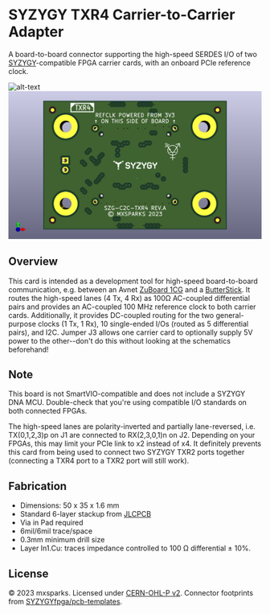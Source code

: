 #  SYZYGY TXR4 Carrier-to-Carrier Adapter

A board-to-board connector supporting the high-speed SERDES I/O of two [SYZYGY](https://syzygyfpga.io)-compatible FPGA carrier cards, with an onboard PCIe reference clock.

![alt-text](images/szg-c2c-txr4-bottom.pmg "Rendering of the component side of a populated SZG-C2C-TXR4 rev.A board")
![alt-text](images/szg-c2c-txr4-top.png "Rendering of the backside of a populated SZG-C2C-TXR4 rev.A board")

## Overview

This card is intended as a development tool for high-speed board-to-board communication, e.g. between an Avnet [ZuBoard 1CG](https://www.avnet.com/wps/portal/us/products/avnet-boards/avnet-board-families/zuboard-1cg/zuboard-1cg) and a [ButterStick](https://github.com/butterstick-fpga/butterstick-hardware/blob/main/README.md). It routes the high-speed lanes (4 Tx, 4 Rx) as 100Ω AC-coupled differential pairs and provides an AC-coupled 100 MHz reference clock to both carrier cards. Additionally, it provides DC-coupled routing for the two general-purpose clocks (1 Tx, 1 Rx), 10 single-ended I/Os (routed as 5 differential pairs), and I2C. Jumper J3 allows one carrier card to optionally supply 5V power to the other--don't do this without looking at the schematics beforehand!

## Note

This board is not SmartVIO-compatible and does not include a SYZYGY DNA MCU. Double-check that you're using compatible I/O standards on both connected FPGAs.

The high-speed lanes are polarity-inverted and partially lane-reversed, i.e. TX(0,1,2,3)p on J1 are connected to RX(2,3,0,1)n on J2. Depending on your FPGAs, this may limit your PCIe link to x2 instead of x4. It definitely prevents this card from being used to connect two SYZYGY TXR2 ports together (connecting a TXR4 port to a TXR2 port will still work).

## Fabrication

- Dimensions: 50 x 35 x 1.6 mm
- Standard 6-layer stackup from [JLCPCB](https://jlcpcb.com)
- Via in Pad required
- 6mil/6mil trace/space
- 0.3mm minimum drill size
- Layer In1.Cu: traces impedance controlled to 100 Ω differential ± 10%.

## License

© 2023 mxsparks. Licensed under [CERN-OHL-P v2](https://ohwr.org/cern_ohl_p_v2.txt). Connector footprints from [SYZYGYfpga/pcb-templates](https://github.com/SYZYGYfpga/pcb-templates).
